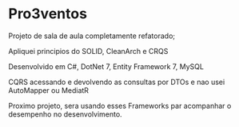 # Pro3ventos


Projeto de sala de aula completamente refatorado;

Apliquei principios do SOLID, CleanArch e CRQS

Desenvolvido em C#, DotNet 7, Entity Framework 7, MySQL

CQRS acessando e devolvendo as consultas por DTOs e nao usei AutoMapper ou MediatR

Proximo projeto, sera usando esses Frameworks par acompanhar o desempenho no desenvolvimento.
